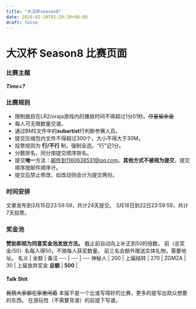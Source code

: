 ```yaml
---
title: "大汉杯season8"
date: 2020-02-20T02:20:20+08:00
draft: false
---
```


# 大汉杯 Season8 比赛页面

### 比赛主题
_**Time=?**_

### 比赛规则
- 限制曲目在LR2/oraja游戏内的播放时间不得超过1分01秒。~~尽量留余量~~
- 每人可无限数量交谱。
- 通过BMS文件中的**subartist**行判断参赛人员。
- 提交压缩包内文件不得超过300个，大小不得大于30M。
- 投票规则为 **行/不行** 制，强制全选。“行”记1分。
- 分数排名，同分按提交顺序排名。
- 提交**唯一**方法：邮件到1160638531@qq.com。**其他方式不被视为提交**，提交顺序按邮件顺序计。
- 提交后禁止修改，如改动则会计为提交两份。

### 时间安排
文章发布到3月15日23:59:59，共计24天提交。
3月16日到22日23:59:59，共计7天投票。

### 奖金池 
**赞助即视为同意奖金池发放方法。**
截止前自动向上补正到50的倍数。
前（总奖金/50）名每人得50，不限每人获奖数量。
前三名会额外赠送实体礼物，需要地址。
名义 | 金额 | 备注
--- | --- | ---
神秘人 | 200 | 
上届结转 | 270 | 
ZGMZA | 30 | 上届放弃奖金
**总额** | **500** | 

####  Talk Shit
~~我猜大家都在家里闲着~~
本届不是一个比谁写得好的比赛，更多的是写出观众想要的东西。
在游玩性（不需要背谱）的前提下写谱。